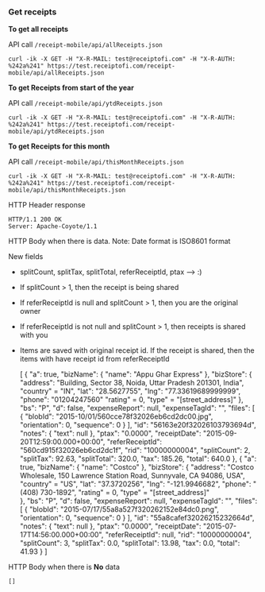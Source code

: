 ### Get receipts

**To get all receipts** 

API call <code>/receipt-mobile/api/allReceipts.json</code>

    curl -ik -X GET -H "X-R-MAIL: test@receiptofi.com" -H "X-R-AUTH: %242a%241" https://test.receiptofi.com/receipt-mobile/api/allReceipts.json
    
**To get Receipts from start of the year** 

API call <code>/receipt-mobile/api/ytdReceipts.json</code>

    curl -ik -X GET -H "X-R-MAIL: test@receiptofi.com" -H "X-R-AUTH: %242a%241" https://test.receiptofi.com/receipt-mobile/api/ytdReceipts.json

**To get Receipts for this month**

API call <code>/receipt-mobile/api/thisMonthReceipts.json</code>

    curl -ik -X GET -H "X-R-MAIL: test@receiptofi.com" -H "X-R-AUTH: %242a%241" https://test.receiptofi.com/receipt-mobile/api/thisMonthReceipts.json
    
HTTP Header response

    HTTP/1.1 200 OK
    Server: Apache-Coyote/1.1
    
HTTP Body when there is data. Note: Date format is ISO8601 format

New fields 
 
 - splitCount, splitTax, splitTotal, referReceiptId, ptax --> :)   
 - If splitCount > 1, then the receipt is being shared
 - If referReceiptId is null and splitCount > 1, then you are the original owner
 - If referReceiptId is not null and splitCount > 1, then receipts is shared with you
 - Items are saved with original receipt id. If the receipt is shared, then the items with have receipt id from referReceiptId
    

    [
      {
        "a": true,
        "bizName": {
          "name": "Appu Ghar Express"
        },
        "bizStore": {
          "address": "Building, Sector 38, Noida, Uttar Pradesh 201301, India",
          "country" = "IN",
          "lat": "28.5627755",
          "lng": "77.33619689999999",
          "phone": "01204247560"
          "rating" = 0,
          "type" = "[street_address]"
        },
        "bs": "P",
        "d": false,
        "expenseReport": null,
        "expenseTagId": "",
        "files": [
          {
            "blobId": "2015-10/01/560cce78f32026eb6cd2dc00.jpg",
            "orientation": 0,
            "sequence": 0
          }
        ],
        "id": "56163e20f32026103793694d",
        "notes": {
          "text": null
        },
        "ptax": "0.0000",
        "receiptDate": "2015-09-20T12:59:00.000+00:00",
        "referReceiptId": "560cd915f32026eb6cd2dc1f",
        "rid": "10000000004",
        "splitCount": 2,
        "splitTax": 92.63,
        "splitTotal": 320.0,
        "tax": 185.26,
        "total": 640.0
      },
      {
        "a": true,
        "bizName": {
          "name": "Costco"
        },
        "bizStore": {
          "address": "Costco Wholesale, 150 Lawrence Station Road, Sunnyvale, CA 94086, USA",
          "country" = "US",
          "lat": "37.3720256",
          "lng": "-121.9946682",
          "phone": "(408) 730-1892",
          "rating" = 0,
          "type" = "[street_address]"          
        },
        "bs": "P",
        "d": false,
        "expenseReport": null,
        "expenseTagId": "",
        "files": [
          {
            "blobId": "2015-07/17/55a8a527f320262152e84dc0.png",
            "orientation": 0,
            "sequence": 0
          }
        ],
        "id": "55a8cafef32026215232664d",
        "notes": {
          "text": null
        },
        "ptax": "0.0000",
        "receiptDate": "2015-07-17T14:56:00.000+00:00",
        "referReceiptId": null,
        "rid": "10000000004",
        "splitCount": 3,
        "splitTax": 0.0,
        "splitTotal": 13.98,
        "tax": 0.0,
        "total": 41.93
      }
    ]
    
HTTP Body when there is **No** data

    []